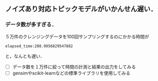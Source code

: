 ## ノイズあり対応トピックモデルがいかんせん遅い．
### データ数が多すぎる．
５万件のクレンジングデータを100回サンプリングするのにかかる時間が

```
elapsed_time:208.9956829547882

```
と，なんとも遅い．

-[ ] データ数を１万件に絞って時間の計測と結果の出力をしてみる
-[ ] gensimやscikit-learnなどの標準ライブラリを使用してみる